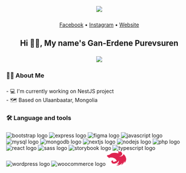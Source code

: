 <div align="center">
  <img height="150" src="https://firebasestorage.googleapis.com/v0/b/anya-29966.appspot.com/o/it-works-on-my-machine-funny-dev-design-black-sticker%20(1).png?alt=media&token=839df355-5a6d-4f04-a3c5-82460b39a1d5"  />
</div>

###

<div align="center">
  
[Facebook](https://facebook.com/kazlo1290) • [Instagram](https://instagram.com/kazlo1290) • [Website](https://kazlo.vercel.app/)

</div>

###

<h2 align="center">Hi 👨‍💻, My name's Gan-Erdene Purevsuren</h2>

###

<div align="center">
  <img src="https://visitor-badge.laobi.icu/badge?page_id=kazlo1206.kazlo1206"  />
</div>

###

<h3 align="left">👩‍💻  About Me</h3>

###

<p align="left">- 💻 I'm currently working on NestJS project<br>- 🗺 Based on Ulaanbaatar, Mongolia</p>

###

<h3 align="left">🛠 Language and tools</h3>

###

<div align="left">
  <img src="https://cdn.jsdelivr.net/gh/devicons/devicon/icons/bootstrap/bootstrap-original.svg" height="40" width="52" alt="bootstrap logo"  />
  <img src="https://cdn.jsdelivr.net/gh/devicons/devicon/icons/express/express-original.svg" height="40" width="52" alt="express logo"  />
  <img src="https://cdn.jsdelivr.net/gh/devicons/devicon/icons/figma/figma-original.svg" height="40" width="52" alt="figma logo"  />
  <img src="https://cdn.jsdelivr.net/gh/devicons/devicon/icons/javascript/javascript-plain.svg" height="40" width="52" alt="javascript logo"  />
  <img src="https://cdn.jsdelivr.net/gh/devicons/devicon/icons/mysql/mysql-original.svg" height="40" width="52" alt="mysql logo"  />
  <img src="https://cdn.jsdelivr.net/gh/devicons/devicon/icons/mongodb/mongodb-original.svg" height="40" width="52" alt="mongodb logo"  />
  <img src="https://cdn.jsdelivr.net/gh/devicons/devicon/icons/nextjs/nextjs-original.svg" height="40" width="52" alt="nextjs logo"  />
  <img src="https://cdn.jsdelivr.net/gh/devicons/devicon/icons/nodejs/nodejs-original.svg" height="40" width="52" alt="nodejs logo"  />
  <img src="https://cdn.jsdelivr.net/gh/devicons/devicon/icons/php/php-plain.svg" height="40" width="52" alt="php logo"  />
  <img src="https://cdn.jsdelivr.net/gh/devicons/devicon/icons/react/react-original.svg" height="40" width="52" alt="react logo"  />
  <img src="https://cdn.jsdelivr.net/gh/devicons/devicon/icons/sass/sass-original.svg" height="40" width="52" alt="sass logo"  />
  <img src="https://cdn.jsdelivr.net/gh/devicons/devicon/icons/storybook/storybook-original.svg" height="40" width="52" alt="storybook logo"  />
  <img src="https://cdn.jsdelivr.net/gh/devicons/devicon/icons/typescript/typescript-original.svg" height="40" width="52" alt="typescript logo"  />
  <img src="https://cdn.jsdelivr.net/gh/devicons/devicon/icons/wordpress/wordpress-plain.svg" height="40" width="52" alt="wordpress logo"  />
  <img src="https://cdn.jsdelivr.net/gh/devicons/devicon/icons/woocommerce/woocommerce-original.svg" height="40" width="52" alt="woocommerce logo"  />
  <img src="https://github.com/devicons/devicon/blob/v2.16.0/icons/nestjs/nestjs-original.svg" height="40" width="52" alt="nestjs logo"  />
</div>

###
